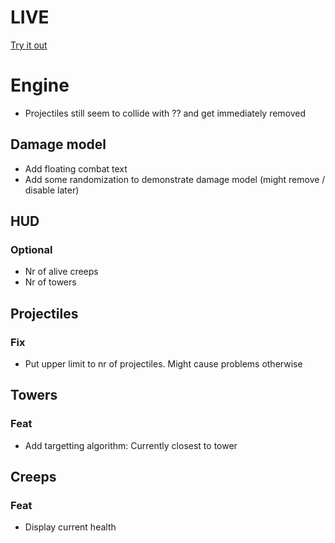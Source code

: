 # LIVE
[Try it out](https://lucb31.github.io/game-engine-go/)

# Engine
- Projectiles still seem to collide with ?? and get immediately removed
## Damage model
- Add floating combat text
- Add some randomization to demonstrate damage model (might remove / disable later) 

## HUD

### Optional
- Nr of alive creeps
- Nr of towers

## Projectiles
### Fix
- Put upper limit to nr of projectiles. Might cause problems otherwise

## Towers

### Feat
- Add targetting algorithm: Currently closest to tower 

## Creeps
### Feat
- Display current health

